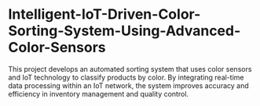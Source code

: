 # Intelligent-IoT-Driven-Color-Sorting-System-Using-Advanced-Color-Sensors
This project develops an automated sorting system that uses color sensors and IoT technology to classify products by color. By integrating real-time data processing within an IoT network, the system improves accuracy and efficiency in inventory management and quality control.
